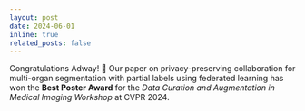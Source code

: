 ```yaml
---
layout: post
date: 2024-06-01
inline: true
related_posts: false
---
```


Congratulations Adway! 🎉 Our paper on privacy-preserving collaboration for multi-organ segmentation with partial labels using federated learning has won the <b>Best Poster Award</b> for the <em>Data Curation and Augmentation in Medical Imaging Workshop</em> at CVPR 2024.
